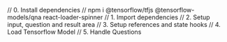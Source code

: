 // 0. Install dependencies
// npm i @tensorflow/tfjs @tensorflow-models/qna react-loader-spinner
// 1. Import dependencies
// 2. Setup input, question and result area
// 3. Setup references and state hooks
// 4. Load Tensorflow Model
// 5. Handle Questions

